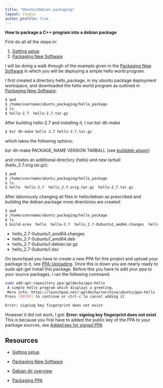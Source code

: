 ```yaml
---
title: "Ubuntu/Debian packaging"
layout: single
author_profile: true
---
```


**How to package a C++ program into a debian package**

First do all all the steps in:

1. [Getting setup](http://packaging.ubuntu.com/html/getting-set-up.html)
2. [Packaging New Software](http://packaging.ubuntu.com/html/packaging-new-software.html)

I will be doing a walk through of the example given in the  [Packaging New Software](http://packaging.ubuntu.com/html/packaging-new-software.html)
in which you will be deploying a simple hello world program.

I first created a directory hello_package, in my ubuntu package deployment workspace,
and downloaded the hello world program as outlined in [Packaging New Software](http://packaging.ubuntu.com/html/packaging-new-software.html):




```bash
$ pwd
$ /home/username/ubuntu_packaging/hello_package
$ ls
$ hello-2.7  hello-2.7.tar.gz
```
After building hello-2.7 and installing it, I run bzr dh-make

```bash
$ bzr dh-make hello 2.7 hello-2.7.tar.gz
```

which takes the following options:

bzr dh-make PACKAGE_NAME VERSION TARBALL (see [builddeb-plugin](http://doc.bazaar.canonical.com/plugins/en/builddeb-plugin.html))

and creates an additional directory (hello) and new tarball (hello_2.7.orig.tar.gz):

```bash
$ pwd
$ /home/username/ubuntu_packaging/hello_package
$ ls
$ hello  hello-2.7  hello_2.7.orig.tar.gz  hello-2.7.tar.gz
```

After laboriously changing all files in hello/debian as prescribed and building the
debian package more directories are created:

```bash
$ pwd
$ /home/username/ubuntu_packaging/hello_package
$ ls
$ build-area  hello  hello-2.7  hello_2.7-0ubuntu1_amd64.changes  hello_2.7-0ubuntu1_amd64.deb  hello_2.7-0ubuntu1.debian.tar.gz  hello_2.7-0ubuntu1.dsc  hello_2.7.orig.tar.gz  hello-2.7.tar.gz
```
* hello_2.7-0ubuntu1_amd64.changes
* hello_2.7-0ubuntu1_amd64.deb
* hello_2.7-0ubuntu1.debian.tar.gz
* hello_2.7-0ubuntu1.dsc

On launchpad you have to create a new PPA for this project and upload your package to it, see [PPA-Uploading](https://help.launchpad.net/Packaging/PPA/Uploading).
Once this is down you are nearly ready to sudo apt-get install this package. Before this you have to add your ppa to your source packages. I
ran the following command:

```bash
sudo add-apt-repository ppa:gpldecha/ppa-hello
 A simple hello program which displays a greeting.
 More info: https://launchpad.net/~gpldecha/+archive/ubuntu/ppa-hello
Press [ENTER] to continue or ctrl-c to cancel adding it

Error: signing key fingerprint does not exist
```
However it did not work, I got: **Error: signing key fingerprint does not exist**.
This is because you frist have to added the public key of the PPA to your package sources, see [Added key for signed PPA](http://ia800203.us.archive.org/23/items/LaunchpadAddingAPpasKeyToYourUbuntuSystem/launchpad-adding-key-for-signed-ppa.ogv)

## Resources

* [Getting setup](http://packaging.ubuntu.com/html/getting-set-up.html)

* [Packaging New Software](http://packaging.ubuntu.com/html/packaging-new-software.html)

* [Debian dir overview](http://packaging.ubuntu.com/html/debian-dir-overview.html)

* [Packaging PPA](https://help.launchpad.net/Packaging/PPA?action=show&redirect=PPA#Adding%20a%20PPA%20to%20your%20Ubuntu%20repositories)
